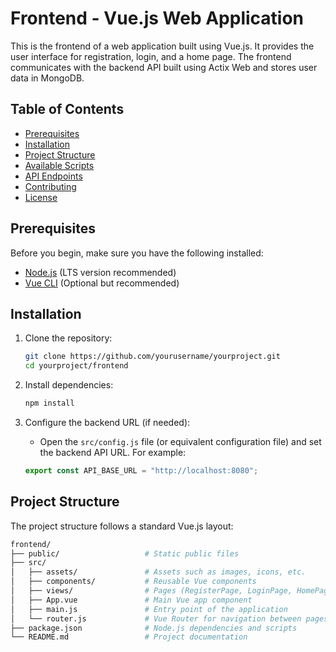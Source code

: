 # Frontend - Vue.js Web Application

This is the frontend of a web application built using Vue.js. It provides the user interface for registration, login, and a home page. The frontend communicates with the backend API built using Actix Web and stores user data in MongoDB.

## Table of Contents
- [Prerequisites](#prerequisites)
- [Installation](#installation)
- [Project Structure](#project-structure)
- [Available Scripts](#available-scripts)
- [API Endpoints](#api-endpoints)
- [Contributing](#contributing)
- [License](#license)

## Prerequisites

Before you begin, make sure you have the following installed:
- [Node.js](https://nodejs.org/) (LTS version recommended)
- [Vue CLI](https://cli.vuejs.org/) (Optional but recommended)

## Installation

1. Clone the repository:
    ```bash
    git clone https://github.com/yourusername/yourproject.git
    cd yourproject/frontend
    ```

2. Install dependencies:
    ```bash
    npm install
    ```

3. Configure the backend URL (if needed):
    - Open the `src/config.js` file (or equivalent configuration file) and set the backend API URL. For example:
    ```javascript
    export const API_BASE_URL = "http://localhost:8080";
    ```

## Project Structure

The project structure follows a standard Vue.js layout:

```bash
frontend/
├── public/                   # Static public files
├── src/
│   ├── assets/               # Assets such as images, icons, etc.
│   ├── components/           # Reusable Vue components
│   ├── views/                # Pages (RegisterPage, LoginPage, HomePage)
│   ├── App.vue               # Main Vue app component
│   ├── main.js               # Entry point of the application
│   └── router.js             # Vue Router for navigation between pages
├── package.json              # Node.js dependencies and scripts
└── README.md                 # Project documentation
